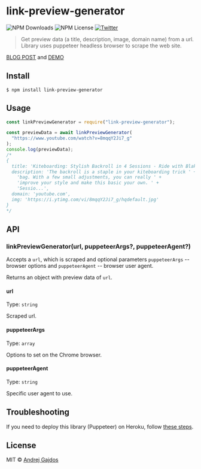 # link-preview-generator

![NPM Downloads](https://img.shields.io/npm/dw/link-preview-generator)
![NPM License](https://img.shields.io/npm/l/link-preview-generator)
[![Twitter](https://img.shields.io/twitter/follow/Andrej_Gajdos.svg?style=social&label=@Andrej_Gajdos)](https://twitter.com/Andrej_Gajdos)

> Get preview data (a title, description, image, domain name) from a url. Library uses puppeteer headless browser to scrape the web site.

[BLOG POST](https://andrejgajdos.com/how-to-create-a-link-preview/) and [DEMO](https://link-preview-generator.herokuapp.com/)

## Install

```
$ npm install link-preview-generator
```

## Usage

```js
const linkPreviewGenerator = require("link-preview-generator");

const previewData = await linkPreviewGenerator(
  "https://www.youtube.com/watch?v=8mqqY2Ji7_g"
);
console.log(previewData);
/*
{
  title: 'Kiteboarding: Stylish Backroll in 4 Sessions - Ride with Blake: Vlog 20',
  description: 'The backroll is a staple in your kiteboarding trick ' +
    'bag. With a few small adjustments, you can really ' +
    'improve your style and make this basic your own. ' +
    'Sessio...',
  domain: 'youtube.com',
  img: 'https://i.ytimg.com/vi/8mqqY2Ji7_g/hqdefault.jpg'
}
*/
```

## API

### linkPreviewGenerator(url, puppeteerArgs?, puppeteerAgent?)

Accepts a `url`, which is scraped and optional parameters `puppeteerArgs` -- browser options and `puppeteerAgent` -- browser user agent.

Returns an object with preview data of `url`.

#### url

Type: `string`

Scraped url.

#### puppeteerArgs

Type: `array`

Options to set on the Chrome browser.

#### puppeteerAgent

Type: `string`

Specific user agent to use.

## Troubleshooting

If you need to deploy this library (Puppeteer) on Heroku, follow [these steps](https://stackoverflow.com/a/55090914/968379).

## License

MIT © [Andrej Gajdos](http://andrejgajdos.com)
